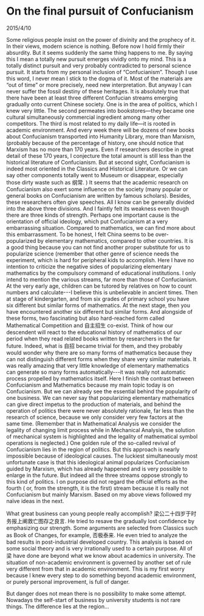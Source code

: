 # On the final pursuit of Confucianism
2015/4/10

Some religious people insist on the power of divinity and the prophecy of it. In their views, modern science is nothing. Before now I hold firmly their absurdity. But it seems suddenly the same thing happens to me. By saying this I mean a totally new pursuit emerges vividly onto my mind. This is a totally distinct pursuit and very probably contradicted to personal science pursuit. It starts from my personal inclusion of “Confucianism”. Though I use this word, I never mean I stick to the dogma of it. Most of the materials are “out of time” or more precisely, need new interpretation. But anyway I can never suffer the fossil destiny of these heritages. It is absolutely true that there have been at least three different Confucian streams emerging gradually onto current Chinese society. One is in the area of politics, which I knew very little. The second permeates into bookstores—they became one cultural simultaneously commercial ingredient among many other competitors. The third is most related to my daily life—it is rooted in academic environment. And every week there will be dozens of new books about Confucianism transported into Humanity Library, more than Marxism, (probably because of the percentage of history, one should notice that Marxism has no more than 170 years. Even if researchers describe in great detail of these 170 years, I conjecture the total amount is still less than the historical literature of Confucianism. But at second sight, Confucianism is indeed most oriented in the Classics and Historical Literature. Or we can say other components totally went to Museum or disappear, especially those dirty waste such as 纲常. ) It seems that the academic research on Confucianism also exert some influence on the society (many popular or general books on Confucianism are written by famous scholars). Besides, these researchers often give speeches. All I know can be generally divided into the above three divisions. And I faintly felt its weakness even though there are three kinds of strength. Perhaps one important cause is the orientation of official ideology, which put Confucianism at a very embarrassing situation. Compared to mathematics, we can find more about this embarrassment. To be honest, I felt China seems to be over-popularized by elementary mathematics, compared to other countries. It is a good thing because you can not find another proper substitute for us to popularize science (remember that other genre of science needs the experiment, which is hard for peripheral kids to accomplish. Here I have no intention to criticize the negative sides of popularizing elementary mathematics by the compulsory command of educational institutions. I only intend to mention the various streams, far more than those of Confucianism. At the very early age, children can be tutored by relatives on how to count numbers and calculate---I believe this is unbelievable in ancient times. Then at stage of kindergarten, and from six grades of primary school you have six different but similar forms of mathematics. At the next stage, then you have encountered another six different but similar forms. And alongside of these forms, two fascinating but also hard-reached form called Mathematical Competition and 自主招生 co-exist. Think of how our descendent will react to the educational history of mathematics of our period when they read related books written by researchers in the far future. Indeed, what is 自招 became trivial for them, and they probably would wonder why there are so many forms of mathematics because they can not distinguish different forms when they share very similar materials. It was really amazing that very little knowledge of elementary mathematics can generate so many forms automatically---it was really not automatic process propelled by mathematics itself. Here I finish the contrast between Confucianism and Mathematics because my main topic today is on Confucianism. But we can already see the essential behind the popularity of one business. We can never say that popularizing elementary mathematics can give direct impetus to the production of materials, and behind the operation of politics there were never absolutely rationale, far less than the research of science, because we only consider very few factors at the same time. (Remember that in Mathematical Analysis we consider the legality of changing limit process while in Mechanical Analysis, the solution of mechanical system is highlighted and the legality of mathematical symbol operations is neglected.) One golden rule of the so-called revival of Confucianism lies in the region of politics. But this approach is nearly impossible because of ideological causes. The luckiest simultaneously most unfortunate case is that this ideological animal popularizes Confucianism guided by Marxism, which has already happened and is very possible to enlarge in the future. But indeed all the three streams oppose strongly to this kind of politics. I on purpose did not regard the official efforts as the fourth ( or, from the strength, it is the first) stream because it is really not Confucianism but mainly Marxism. Based on my above views followed my naïve ideas in the next.

What great business can young people really accomplish? 梁公二十四岁于时务报上阐救亡图存之良言. He tried to resave the gradually lost confidence by emphasizing our strength. Some arguments are selected from Classics such as Book of Changes, for example, 否极泰来. He even tried to analyze the bad results in post-industrial developed country. This analysis is based on some social theory and is very irrationally used to a certain purpose. All of 梁 have done are beyond what we know about academics in university. The situation of non-academic environment is governed by another set of rule very different from that in academic environment. This is my first worry because I knew every step to do something beyond academic environment, or purely personal improvement, is full of danger.

But danger does not mean there is no possibility to make some attempt. Nowadays the self-start of business by university students is not rare things. The difference lies at the region...        
